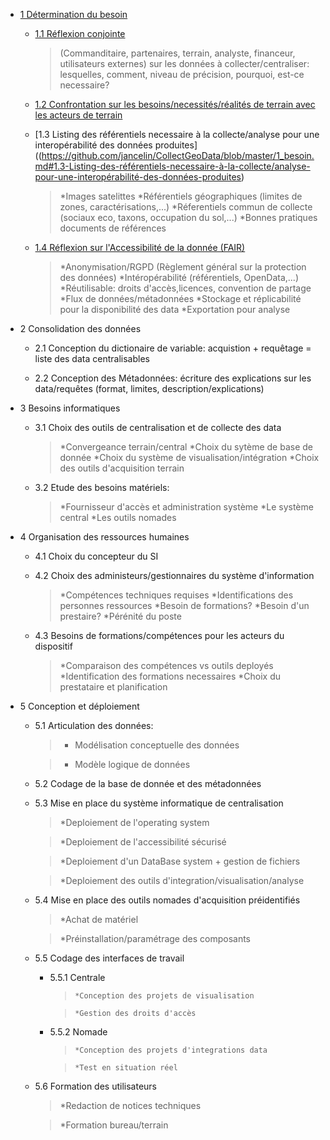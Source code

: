 * [1 Détermination du besoin](https://github.com/jancelin/CollectGeoData/blob/master/1_besoin.md)

  * [1.1 Réflexion conjointe](https://github.com/jancelin/CollectGeoData/blob/master/1_besoin.md#1.1-Réflexion-conjointe)

    >(Commanditaire, partenaires, terrain, analyste, financeur, utilisateurs externes) sur les données à collecter/centraliser: lesquelles, comment, niveau de précision, pourquoi, est-ce necessaire?

  * [1.2 Confrontation sur les besoins/necessités/réalités de terrain avec les acteurs de terrain](https://github.com/jancelin/CollectGeoData/blob/master/1_besoin.md#1.2-Confrontation-sur-les-besoins/necessités/réalités-de-terrain-avec-les-acteurs-de-terrain)

  * [1.3 Listing des référentiels necessaire à la collecte/analyse pour une interopérabilité des données produites]((https://github.com/jancelin/CollectGeoData/blob/master/1_besoin.md#1.3-Listing-des-référentiels-necessaire-à-la-collecte/analyse-pour-une-interopérabilité-des-données-produites)
  
      >	*Images satelittes
      >	*Référentiels géographiques (limites de zones, caractérisations,...)
      >	*Réferentiels commun de collecte (sociaux eco, taxons, occupation du sol,...)
      >	*Bonnes pratiques documents de références 

  * [1.4 Réflexion sur l'Accessibilité de la donnée (FAIR)](https://github.com/jancelin/CollectGeoData/blob/master/1_besoin.md#1.4-Réflexion-sur-l'Accessibilité-de-la-donnée-(FAIR))
  
      >	*Anonymisation/RGPD (Règlement général sur la protection des données)
      >	*Intéropérabilité (référentiels, OpenData,...)
      >	*Réutilisable: droits d'accès,licences, convention de partage
      >	*Flux de données/métadonnées
      >	*Stockage et réplicabilité pour la disponibilité des data
      >	*Exportation pour analyse

* 2 Consolidation des données

  * 2.1 Conception du dictionaire de variable: acquistion + requêtage = liste des data centralisables

  * 2.2 Conception des Métadonnées: écriture des explications sur les data/requêtes (format, limites, description/explications)

* 3 Besoins informatiques 

  * 3.1 Choix des outils de centralisation et de collecte des data
  
      >	*Convergeance terrain/central
      >	*Choix du sytème de base de donnée
      >	*Choix du système de visualisation/intégration
      > *Choix des outils d'acquisition terrain

  * 3.2 Etude des besoins matériels:
  
      >	*Fournisseur d'accès et administration système
      >	*Le système central
      >	*Les outils nomades 

* 4 Organisation des ressources humaines 

  * 4.1 Choix du concepteur du SI
 
  * 4.2 Choix des administeurs/gestionnaires du système d'information
  
      >	*Compétences techniques requises
      >	*Identifications des personnes ressources
      >	*Besoin de formations?
      >	*Besoin d'un prestaire?
      >	*Pérénité du poste

  * 4.3 Besoins de formations/compétences pour les acteurs du dispositif 
  
      >	*Comparaison des compétences vs outils deployés
      >	*Identification des formations necessaires
      >	*Choix du prestataire et planification

* 5 Conception et déploiement

  * 5.1 Articulation des données:
  
      >	* Modélisation conceptuelle des données
      
      >	* Modèle logique de données

  * 5.2 Codage de la base de donnée et des métadonnées

  * 5.3 Mise en place du système informatique de centralisation
  
      >	*Deploiement de l'operating system
      
      >	*Deploiement de l'accessibilité sécurisé
      
      >	*Deploiement d'un DataBase system + gestion de fichiers
      
      >	*Deploiement des outils d'integration/visualisation/analyse

  * 5.4 Mise en place des outils nomades d'acquisition préidentifiés
  
      >	*Achat de matériel
      
      >	*Préinstallation/paramétrage des composants

  * 5.5 Codage des interfaces de travail
  
	  * 5.5.1 Centrale
    
          >		*Conception des projets de visualisation
          
          >		*Gestion des droits d'accès
          

	  * 5.5.2 Nomade
    
          >		*Conception des projets d'integrations data
          
          >		*Test en situation réel

  * 5.6 Formation des utilisateurs
  
      >	*Redaction de notices techniques
      
      >	*Formation bureau/terrain
